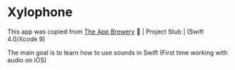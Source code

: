 # Xylophone
This app was copied from [The App Brewery](https://www.appbrewery.co) 📱 | Project Stub | (Swift 4.0/Xcode 9)

The main goal is to learn how to use sounds in Swift (First time working with audio on iOS)
